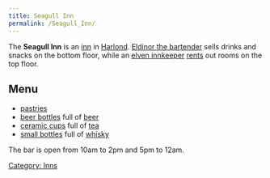 ```yaml
---
title: Seagull Inn
permalink: /Seagull_Inn/
---
```


The **Seagull Inn** is an [inn](inn "wikilink") in
[Harlond](Harlond "wikilink"). [Eldinor the
bartender](Eldinor_the_bartender "wikilink") sells drinks and snacks on
the bottom floor, while an [elven innkeeper](elven_innkeeper "wikilink")
[rents](rent "wikilink") out rooms on the top floor.

## Menu

- [pastries](pastries "wikilink")
- [beer bottles](beer_bottle "wikilink") full of [beer](beer "wikilink")
- [ceramic cups](ceramic_cup "wikilink") full of [tea](tea "wikilink")
- [small bottles](small_bottle "wikilink") full of
  [whisky](whisky "wikilink")

The bar is open from 10am to 2pm and 5pm to 12am.

[Category: Inns](Category:_Inns "wikilink")